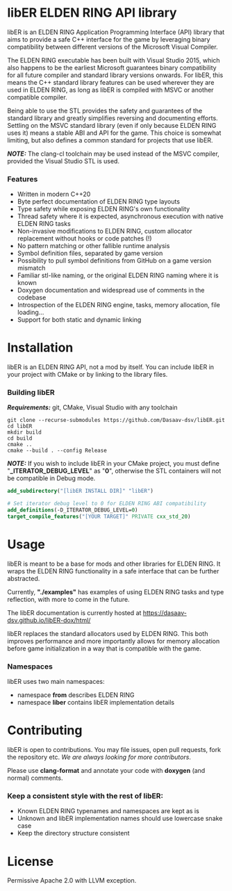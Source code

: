 # libER ELDEN RING API library
libER is an ELDEN RING Application Programming Interface (API) library that aims to provide a safe C++ interface for the game by leveraging binary compatibility between different versions of the Microsoft Visual Compiler.

The ELDEN RING executable has been built with Visual Studio 2015, which also happens to be the earliest Microsoft guarantees binary compatibility for all future compiler and standard library versions onwards. For libER, this means the C++ standard library features can be used wherever they are used in ELDEN RING, as long as libER is compiled with MSVC or another compatible compiler.

Being able to use the STL provides the safety and guarantees of the standard library and greatly simplifies reversing and documenting efforts. Settling on the MSVC standard library (even if only because ELDEN RING uses it) means a stable ABI and API for the game. This choice is somewhat limiting, but also defines a common standard for projects that use libER.

**_NOTE:_** The clang-cl toolchain may be used instead of the MSVC compiler, provided the Visual Studio STL is used.

### Features
- Written in modern C++20
- Byte perfect documentation of ELDEN RING type layouts
- Type safety while exposing ELDEN RING's own functionality
- Thread safety where it is expected, asynchronous execution with native ELDEN RING tasks
- Non-invasive modifications to ELDEN RING, custom allocator replacement without hooks or code patches (!)
- No pattern matching or other fallible runtime analysis
- Symbol definition files, separated by game version
- Possibility to pull symbol definitions from GitHub on a game version mismatch
- Familiar stl-like naming, or the original ELDEN RING naming where it is known
- Doxygen documentation and widespread use of comments in the codebase
- Introspection of the ELDEN RING engine, tasks, memory allocation, file loading...
- Support for both static and dynamic linking

# Installation
libER is an ELDEN RING API, not a mod by itself. You can include libER in your project with CMake or by linking to the library files.

### Building libER
**_Requirements:_** git, CMake, Visual Studio with any toolchain
```
git clone --recurse-submodules https://github.com/Dasaav-dsv/libER.git
cd libER
mkdir build
cd build
cmake ..
cmake --build . --config Release
```
**_NOTE:_** If you wish to include libER in your CMake project, you must define "**_ITERATOR_DEBUG_LEVEL**" as "**0**", otherwise the STL containers will not be compatible in Debug mode.
```cmake
add_subdirectory("[libER INSTALL DIR]" "libER")

# Set iterator debug level to 0 for ELDEN RING ABI compatibility
add_definitions(-D_ITERATOR_DEBUG_LEVEL=0)
target_compile_features("[YOUR TARGET]" PRIVATE cxx_std_20)
```

# Usage
libER is meant to be a base for mods and other libraries for ELDEN RING. It wraps the ELDEN RING functionality in a safe interface that can be further abstracted.

Currently, **"./examples"** has examples of using ELDEN RING tasks and type reflection, with more to come in the future.

The libER documentation is currently hosted at https://dasaav-dsv.github.io/libER-dox/html/

libER replaces the standard allocators used by ELDEN RING. This both improves performance and more importantly allows for memory allocation before game initialization in a way that is compatible with the game.

### Namespaces
libER uses two main namespaces:
- namespace **from** describes ELDEN RING
- namespace **liber** contains libER implementation details

# Contributing
libER is open to contributions. You may file issues, open pull requests, fork the repository etc. *We are always looking for more contributors*.

Please use **clang-format** and annotate your code with **doxygen** (and normal) comments.

### Keep a consistent style with the rest of libER:
- Known ELDEN RING typenames and namespaces are kept as is
- Unknown and libER implementation names should use lowercase snake case
- Keep the directory structure consistent

# License
Permissive Apache 2.0 with LLVM exception.
